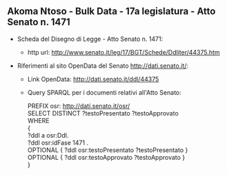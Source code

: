 ## Akoma Ntoso - Bulk Data - 17a legislatura - Atto Senato n. 1471 ##

* Scheda del Disegno di Legge - Atto Senato n. 1471:
	* http url: http://www.senato.it/leg/17/BGT/Schede/Ddliter/44375.htm

* Riferimenti al sito OpenData del Senato http://dati.senato.it/:
	* Link OpenData: http://dati.senato.it/ddl/44375
	* Query SPARQL per i documenti relativi all'Atto Senato:

        PREFIX osr: <http://dati.senato.it/osr/>  
		SELECT DISTINCT ?testoPresentato ?testoApprovato  
		WHERE  
		{  
		    ?ddl a osr:Ddl.  
		    ?ddl osr:idFase 1471 .  
		    OPTIONAL { ?ddl osr:testoPresentato ?testoPresentato }  
		    OPTIONAL { ?ddl osr:testoApprovato ?testoApprovato }  
		}
		